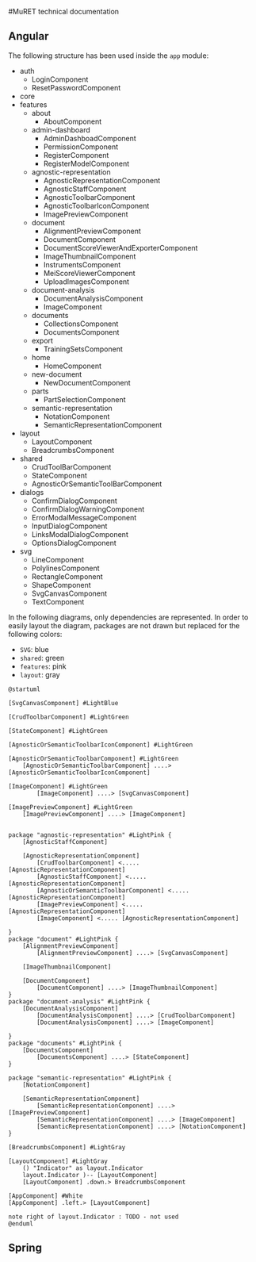 #MuRET technical documentation

## Angular
The following structure has been used inside the `app` module:

* auth
    + LoginComponent
    + ResetPasswordComponent
* core
* features
    + about
      * AboutComponent
    + admin-dashboard
      * AdminDashboadComponent
      * PermissionComponent
      * RegisterComponent
      * RegisterModelComponent
    + agnostic-representation
      * AgnosticRepresentationComponent
      * AgnosticStaffComponent
      * AgnosticToolbarComponent
      * AgnosticToolbarIconComponent
      * ImagePreviewComponent
    + document
      * AlignmentPreviewComponent
      * DocumentComponent
      * DocumentScoreViewerAndExporterComponent
      * ImageThumbnailComponent
      * InstrumentsComponent
      * MeiScoreViewerComponent
      * UploadImagesComponent
    + document-analysis
      * DocumentAnalysisComponent
      * ImageComponent
    + documents
      * CollectionsComponent
      * DocumentsComponent
    + export
        * TrainingSetsComponent
    + home
        * HomeComponent
    + new-document
        * NewDocumentComponent
    + parts
        * PartSelectionComponent
    + semantic-representation
        * NotationComponent
        * SemanticRepresentationComponent
* layout
  + LayoutComponent
  + BreadcrumbsComponent
* shared
    + CrudToolBarComponent
    + StateComponent
    + AgnosticOrSemanticToolBarComponent
* dialogs
    * ConfirmDialogComponent
    * ConfirmDialogWarningComponent
    * ErrorModalMessageComponent
    * InputDialogComponent
    * LinksModalDialogComponent
    * OptionsDialogComponent
* svg
    + LineComponent
    + PolylinesComponent
    + RectangleComponent
    + ShapeComponent
    + SvgCanvasComponent
    + TextComponent
    
In the following diagrams, only dependencies are represented. In order to easily layout
the diagram, packages are not drawn but replaced for the following colors:
* `SVG`: blue  
* `shared`: green
* `features`: pink
* `layout`: gray


```puml
@startuml

[SvgCanvasComponent] #LightBlue       

[CrudToolbarComponent] #LightGreen
 
[StateComponent] #LightGreen
 
[AgnosticOrSemanticToolbarIconComponent] #LightGreen

[AgnosticOrSemanticToolbarComponent] #LightGreen
    [AgnosticOrSemanticToolbarComponent] ....> [AgnosticOrSemanticToolbarIconComponent]
    
[ImageComponent] #LightGreen
        [ImageComponent] ....> [SvgCanvasComponent]
    
[ImagePreviewComponent] #LightGreen
    [ImagePreviewComponent] ....> [ImageComponent] 
    

package "agnostic-representation" #LightPink {
    [AgnosticStaffComponent]

    [AgnosticRepresentationComponent]
        [CrudToolbarComponent] <..... [AgnosticRepresentationComponent] 
        [AgnosticStaffComponent] <..... [AgnosticRepresentationComponent] 
        [AgnosticOrSemanticToolbarComponent] <..... [AgnosticRepresentationComponent] 
        [ImagePreviewComponent] <..... [AgnosticRepresentationComponent] 
        [ImageComponent] <..... [AgnosticRepresentationComponent]
        
}    
package "document" #LightPink {
    [AlignmentPreviewComponent]
        [AlignmentPreviewComponent] ....> [SvgCanvasComponent]
        
    [ImageThumbnailComponent]

    [DocumentComponent]
        [DocumentComponent] ....> [ImageThumbnailComponent]        
}       
package "document-analysis" #LightPink {
    [DocumentAnalysisComponent]
        [DocumentAnalysisComponent] ....> [CrudToolbarComponent]
        [DocumentAnalysisComponent] ....> [ImageComponent]

}         
package "documents" #LightPink {
    [DocumentsComponent]
        [DocumentsComponent] ....> [StateComponent]
}     

package "semantic-representation" #LightPink {
    [NotationComponent]
    
    [SemanticRepresentationComponent] 
        [SemanticRepresentationComponent] ....> [ImagePreviewComponent]
        [SemanticRepresentationComponent] ....> [ImageComponent]
        [SemanticRepresentationComponent] ....> [NotationComponent]
}                               

[BreadcrumbsComponent] #LightGray

[LayoutComponent] #LightGray    
    () "Indicator" as layout.Indicator
    layout.Indicator )-- [LayoutComponent]
    [LayoutComponent] .down.> BreadcrumbsComponent

[AppComponent] #White
[AppComponent] .left.> [LayoutComponent]

note right of layout.Indicator : TODO - not used
@enduml
```


## Spring
